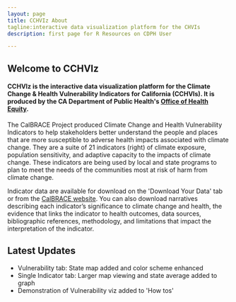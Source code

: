 ```yaml
---
layout: page
title: CCHVIz About
tagline:interactive data visualization platform for the CHVIs
description: first page for R Resources on CDPH User

---
```


## Welcome to CCHVIz 

#### CCHVIz is the interactive data visualization platform for the Climate Change & Health Vulnerability Indicators for California (CCHVIs). It is produced by the CA Department of Public Health's [Office of Health Equity](http://bit.ly/CDPHOHE).

The CalBRACE Project produced Climate Change and Health 
Vulnerability Indicators to help stakeholders better understand the people and places that are more susceptible to adverse health impacts associated with climate change. They are a suite of 21 indicators (right) of climate exposure, population sensitivity, and adaptive capacity to the impacts of climate change. These indicators are being used by local and state programs to plan to meet the needs of the communities most at risk of harm from climate change.  

Indicator data are available for download on the 'Download Your Data' tab or from the [CalBRACE website](bit.ly/calbrace). You can also download narratives describing each indicator’s significance to climate change and health, the evidence that links the indicator to health outcomes, data sources, bibliographic references, methodology, and limitations that impact the interpretation of the indicator.

## Latest Updates

- Vulnerability tab: State map added and color scheme enhanced
- Single Indicator tab: Larger map viewing and state average added to graph
- Demonstration of Vulnerability viz added to 'How tos'

